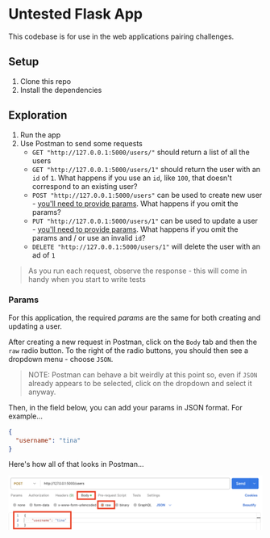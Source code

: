 # Untested Flask App

This codebase is for use in the web applications pairing challenges.

## Setup

1. Clone this repo
2. Install the dependencies

## Exploration

1. Run the app
2. Use Postman to send some requests
   - `GET "http://127.0.0.1:5000/users/"` should return a list of all the users
   - `GET "http://127.0.0.1:5000/users/1"` should return the user with an `id` of `1`. What happens if you use an `id`, like `100`, that doesn't correspond to an existing user?
   - `POST "http://127.0.0.1:5000/users"` can be used to create new user - [you'll need to provide params](#params). What happens if you omit the params?
   - `PUT "http://127.0.0.1:5000/users/1"` can be used to update a user - [you'll need to provide params](#params). What happens if you omit the params and / or use an invalid `id`?
   - `DELETE "http://127.0.0.1:5000/users/1"` will delete the user with an ad of `1`

> As you run each request, observe the response - this will come in handy when you start to write tests

### Params

For this application, the required _params_ are the same for both creating and updating a user.

After creating a new request in Postman, click on the `Body` tab and then the `raw` radio button. To the right of the radio buttons, you should then see a dropdown menu - choose `JSON`.

> NOTE: Postman can behave a bit weirdly at this point so, even if `JSON` already appears to be selected, click on the dropdown and select it anyway.

Then, in the field below, you can add your params in JSON format. For example...

```json
{
  "username": "tina"
}
```

Here's how all of that looks in Postman...

![An image of the params required to create a user](./images/params_for_creating_a_user.png)
